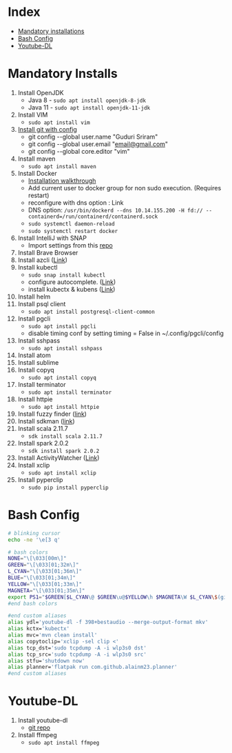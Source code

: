 
Index
=====
<!--ts-->
   * [Mandatory installations](#mandatory-installs)
   * [Bash Config](#bash-config)
   * [Youtube-DL](#youtube-dl)
<!--te-->


Mandatory Installs
==================
1. Install OpenJDK
    * Java 8 - `sudo apt install openjdk-8-jdk`
    * Java 11 - `sudo apt install openjdk-11-jdk`
2. Install VIM 
    * `sudo apt install vim`
3. [Install git with config](https://linuxize.com/post/how-to-configure-git-username-and-email/)
    * git config --global user.name "Guduri Sriram" 
    * git config --global user.email "email@gmail.com" 
    * git config --global core.editor "vim" 
4. Install maven
    * `sudo apt install maven`
5. Install Docker
    * [Installation walkthrough](https://www.digitalocean.com/community/tutorials/how-to-install-and-use-docker-on-ubuntu-18-04)
    * Add current user to docker group for non sudo execution. (Requires restart) 
    * reconfigure with dns option : Link  
    * DNS option: `/usr/bin/dockerd --dns 10.14.155.200 -H fd:// --containerd=/run/containerd/containerd.sock` 
    * `sudo systemctl daemon-reload`
    * `sudo systemctl restart docker`
6. Install IntelliJ with SNAP
    * Import settings from this [repo](https://github.com/SriramGuduri/utilities/blob/master/settings.zip)
7. Install Brave Browser
8. Install azcli ([Link](https://docs.microsoft.com/en-us/cli/azure/install-azure-cli-apt?view=azure-cli-latest)) 
9. Install kubectl
    * `sudo snap install kubectl`
    * configure autocomplete. ([Link](https://kubernetes.io/docs/tasks/tools/install-kubectl/#enabling-shell-autocompletion))
    * install kubectx & kubens ([Link](https://github.com/ahmetb/kubectx))
10. Install helm
11. Install psql client 
    * `sudo apt install postgresql-client-common` 
12. Install pgcli 
    * `sudo apt install pgcli`
    * disable timing conf by setting timing = False in ~/.config/pgcli/config 
13. Install sshpass
    * `sudo apt install sshpass` 
14. Install atom 
15. Install sublime 
16. Install copyq 
    * `sudo apt install copyq`
17. Install terminator
    * `sudo apt install terminator`
18. Install httpie 
    * `sudo apt install httpie`
19. Install fuzzy finder ([link](https://github.com/junegunn/fzf)) 
20. Install sdkman ([link](https://sdkman.io/install)) 
21. Install scala 2.11.7
    * `sdk install scala 2.11.7` 
22. Install spark 2.0.2
    * `sdk install spark 2.0.2` 
23. Install ActivityWatcher ([Link](https://activitywatch.net/)) 
24. Install xclip
    * `sudo apt install xclip`
25. Install pyperclip
    * `sudo pip install pyperclip` 


Bash Config
===========
```bash
# blinking cursor
echo -ne '\e[3 q'

# bash colors
NONE="\[\033[00m\]"
GREEN="\[\033[01;32m\]"
L_CYAN="\[\033[01;36m\]"
BLUE="\[\033[01;34m\]"
YELLOW="\[\033[01;33m\]"
MAGNETA="\[\033[01;35m\]"
export PS1="$GREEN[$L_CYAN\@ $GREEN\u@$YELLOW\h $MAGNETA\W $L_CYAN\$(git branch 2> /dev/null | grep -e '\* ' | sed 's/^..\(.*\)/{\1}/')$GREEN]\$ $NONE"
#end bash colors

#end custom aliases
alias ydl='youtube-dl -f 398+bestaudio --merge-output-format mkv'
alias kctx='kubectx'
alias mvc='mvn clean install'
alias copytoclip='xclip -sel clip <'
alias tcp_dst='sudo tcpdump -A -i wlp3s0 dst'
alias tcp_src='sudo tcpdump -A -i wlp3s0 src'
alias stfu='shutdown now'
alias planner='flatpak run com.github.alainm23.planner'
#end custom aliases
```

Youtube-DL
==========
1. Install youtube-dl
    * [git repo](https://github.com/ytdl-org/youtube-dl)
2. Install ffmpeg
    * `sudo apt install ffmpeg`
